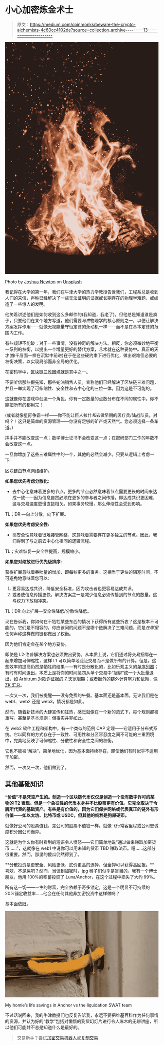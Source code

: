 # 小心加密炼金术士

> 原文：<https://medium.com/coinmonks/beware-the-crypto-alchemists-4c60cc4102de?source=collection_archive---------13----------------------->

![](img/b6b489e16c8b7d262d745a07111cb3a2.png)

Photo by [Joshua Newton](https://unsplash.com/@joshuanewton?utm_source=unsplash&utm_medium=referral&utm_content=creditCopyText) on [Unsplash](https://unsplash.com/s/photos/magic?utm_source=unsplash&utm_medium=referral&utm_content=creditCopyText)

我记得在大学的第一年，我们在牛津大学的热力学教授告诉我们，工程系总是收到人们的来信，声称已经解决了一些无法证明的证据或长期存在的物理学难题，或编造了一些惊人的发明。

他笑着讲述他们是如何收到这么多邮件的(我知道，我老了)，但他总是知道谁是疯子，只要他们在某个地方写道，他们需要*弯曲*物理学的核心原则之一，以便让解决方案发挥作用——就像无视能量守恒定律的永动机一样——而不是在基本定律的范围内工作。

有些规矩不能破；对于一些事情，没有神奇的解决方法。相反，你必须微妙地平衡一系列的权衡，以提出一个增量更好的替代方案，艺术就在这种妥协中。真正的天才(像千层面一样在沉默中前进)在于在这些硬约束下进行优化，做出艰难但必要的权衡决策，以实现局部而非全局的优化。

在密码学中，[区块链三难困境](https://www.ledger.com/academy/what-is-the-blockchain-trilemma)就是其中之一。

不要听信那些假先知，那些蛇油销售人员，宣称他们已经解决了区块链三难问题，并且一举实现了可伸缩性、安全性和去中心化的三位一体。因为这是不可能的。

这就像你在游戏中创造一个角色，你有一定数量的点数分布在不同的属性中。你不能把所有的都用完！

(或者就像星际争霸一样——你不能让巨人拉什*和*去做早期的医疗兵/陆战队员，对吗？！这只是简单的资源管理——你没有足够的矿产或天然气。您必须选择一条车道。)

挥手并不能改变这一点；数学博士证书不会改变这一点；在密码部门工作的年数不会改变这一点。

一旦你增加了这些三难属性中的一个，其他的必然会减少。只要从逻辑上考虑一下:

区块链由节点网络维护。

**如果您优先考虑分散化:**

*   去中心化意味着更多的节点。更多的节点必然意味着节点需要更长的时间来达成一致——因为信息自然必须在更多的参与者之间传播，即达成共识更困难，这与交易速度更慢直接相关。如果事务较慢，那么伸缩性会受到影响。

TL；DR —向上分散，向下扩展。

**如果您优先考虑安全性:**

*   高安全性意味着很难接管网络，这意味着需要存在更多独立的节点。因此，我们得到了与之前去中心化相同的逻辑流程。

TL；灾难恢复—安全性提高，规模缩小。

**如果您对缩放进行优先级排序:**

获得扩展意味着吞吐量的增加，即每秒更多的事务。这相当于更快的阻塞时间，不可避免地意味着您可以:

1.  更容易达成共识，降低安全标准，因为攻击者也更容易达成共识。
2.  或者使信息传播更快，解决方案之一是减少信息必须传播到的节点的数量。这与权力下放相冲突。

TL；DR:向上扩展—安全性降低/分散性降低。

现在告诉我，你如何在不牺牲某些东西的情况下获得所有这些折衷？这是根本不可能的，它们是不相容的。你应该问的问题不是哪个链解决了三难问题，而是*在哪里*任何声称这样做的链都做出了权衡。

因为他们肯定会在某个地方妥协。

即使是 L2·洛普解决方案也必须做出妥协。从本质上说，它们通过将交易捆绑在一起来增加可伸缩性，这样 L1 可以简单地验证交易而不是做所有的计算。但是，这些效率的提高仍然是牺牲的结果——有时是分散化的，比如乐观主义的[单序列器](https://community.optimism.io/docs/how-optimism-works/#block-production)；有时有时间退出，本质上是将你的时间惩罚从单个交易中“捆绑”成一个大批量退出，如 [Arbitrum 对欺诈证据的 7 天宽限期](https://help.uniswap.org/en/articles/5538762-how-to-withdraw-tokens-from-arbitrum)；或者额外的链外计算努力和依赖，[像 ZK 汇总](https://vitalik.ca/general/2021/01/05/rollup.html)。

一次又一次，我们被提醒——没有免费的午餐。基本面还是基本面。无论我们是在 web1、web2 还是 web3，情况都是如此。

然而，随着新技术的大肆宣传和狂热，感觉就像在一个新的范式下，每个规则都被重写，甚至是基本规则；但事实并非如此。

在 web2 软件工程和架构中，有一个类似的范例 CAP 定理——它适用于分布式系统。它以同样的方式存在于一致性、可用性和分区容忍度之间不可能的三重困境中，完美地反映了可伸缩性、分散性和安全性之间的权衡。

它也不能被“解决”，简单地优化，因为基本面持续存在，即使他们有时似乎不适用于加密。

然而，一次又一次，他们做到了。

## 其他基础知识

**“价值”不是凭空产生的。制造一个区块链代币仅仅是创造一个没有数字许可的某物的 T2 表现。但是一个象征性的代币本身并不比股票更有价值。它完全取决于令牌所代表的基础资产。有些是有价值的，因为它们保护网络或代表真正的链外有形价值——如以太坊、比特币或 USDC，但其他的纯粹是狗屎硬币。**

就像好公司的股票值钱，差公司的股票不值钱一样。就像飞行常客里程或公司忠诚度积分因公司而异。

这就是为什么你有时看到的短语令人愤怒——它们简单地说“通过做来赚取加密货币……”，这就像在 web1 中说你可以用未知的货币 TBD 赚取法币。嗯……这部分很重要。然而，那里的傻瓜仍然得到了。

**分散投资是更安全、风险更低、底价更高的选择，但全押可以获得高回报。**喜欢，不是屎吧？然而，当谈到加密时，jpg 猴子们似乎是盲目的。我有一个博士朋友，他用 100%的积蓄投资了 Luna/Anchor，在这个过程中损失了大约 99%。

所有这一切——一生的财富，完全依赖于奇多锁定，这是一个明显不可持续的 20%锚定收益率……他会在任何其他非加密投资中这样做吗？

基本面依旧。

![](img/d25fb45da996e4444a7e15363bb253e0.png)

My homie’s life savings in Anchor vs the liquidation SWAT team

不过话说回来，我的牛津教授们也反复告诉我，永远不要把维基百科作为任何事情的资源，并认为好的“教学”包括对懒惰的狗屎幻灯片进行令人麻木的无聊讲座，所以他们可能并不总是知道什么是最好的。

> 交易新手？尝试[加密交易机器人](/coinmonks/crypto-trading-bot-c2ffce8acb2a)或[复制交易](/coinmonks/top-10-crypto-copy-trading-platforms-for-beginners-d0c37c7d698c)
